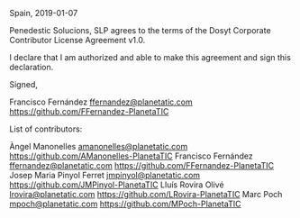 Spain, 2019-01-07

Penedestic Solucions, SLP agrees to the terms of the Dosyt Corporate Contributor License
Agreement v1.0.

I declare that I am authorized and able to make this agreement and sign this
declaration.

Signed,

Francisco Fernández ffernandez@planetatic.com https://github.com/FFernandez-PlanetaTIC

List of contributors:

Àngel Manonelles amanonelles@planetatic.com https://github.com/AManonelles-PlanetaTIC
Francisco Fernández ffernandez@planetatic.com https://github.com/FFernandez-PlanetaTIC
Josep Maria Pinyol Ferret jmpinyol@planetatic.com https://github.com/JMPinyol-PlanetaTIC
Lluís Rovira Olivé lrovira@planetatic.com https://github.com/LRovira-PlanetaTIC
Marc Poch mpoch@planetatic.com https://github.com/MPoch-PlanetaTIC
